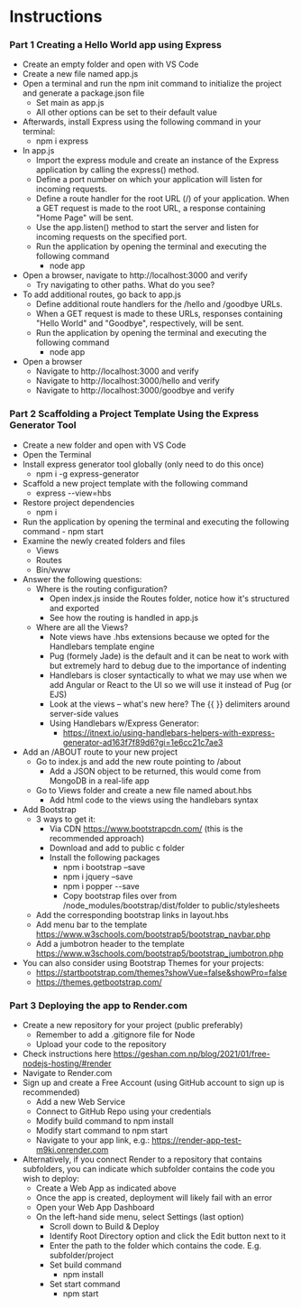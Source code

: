 # Instructions

### Part 1 Creating a Hello World app using Express

- Create an empty folder and open with VS Code
- Create a new file named app.js
- Open a terminal and run the npm init command to initialize the project and generate a package.json file
    - Set main as app.js
    - All other options can be set to their default value
- Afterwards, install Express using the following command in your terminal:
    - npm i express
- In app.js
    - Import the express module and create an instance of the Express application by calling the express() method.
    - Define a port number on which your application will listen for incoming requests.
    - Define a route handler for the root URL (/) of your application. When a GET request is made to the root URL, a response containing "Home Page" will be sent.
    - Use the app.listen() method to start the server and listen for incoming requests on the specified port.
    - Run the application by opening the terminal and executing the following command
        - node app
- Open a browser, navigate to http://localhost:3000 and verify
    - Try navigating to other paths. What do you see?
- To add additional routes, go back to app.js
    - Define additional route handlers for the /hello and /goodbye URLs. 
    - When a GET request is made to these URLs, responses containing "Hello World" and "Goodbye", respectively, will be sent.
    - Run the application by opening the terminal and executing the following command
        - node app
- Open a browser
    - Navigate to http://localhost:3000 and verify
    - Navigate to http://localhost:3000/hello and verify
    - Navigate to http://localhost:3000/goodbye and verify

### Part 2 Scaffolding a Project Template Using the Express Generator Tool

- Create a new folder and open with VS Code
- Open the Terminal
- Install express generator tool globally (only need to do this once)
    - npm i -g express-generator
- Scaffold a new project template with the following command
    - express --view=hbs
- Restore project dependencies
    - npm i
- Run the application by opening the terminal and executing the following command
        - npm start
- Examine the newly created folders and files
    - Views
    - Routes
    - Bin/www
- Answer the following questions:
    - Where is the routing configuration?
        - Open index.js inside the Routes folder, notice how it's structured and exported
        - See how the routing is handled in app.js
    - Where are all the Views?
        - Note views have .hbs extensions because we opted for the Handlebars template engine
        - Pug (formely Jade) is the default and it can be neat to work with but extremely hard to debug due to the importance of indenting
        - Handlebars is closer syntactically to what we may use when we add Angular or React to the UI so we will use it instead of Pug (or EJS)
        - Look at the views – what's new here?  The {{ }} delimiters around server-side values
        - Using Handlebars w/Express Generator: 
            - https://itnext.io/using-handlebars-helpers-with-express-generator-ad163f7f89d6?gi=1e6cc21c7ae3 
- Add an /ABOUT route to your new project
    - Go to index.js and add the new route pointing to /about
        - Add a JSON object to be returned, this would come from MongoDB in a real-life app
    - Go to Views folder and create a new file named about.hbs
        - Add html code to the views using the handlebars syntax
- Add Bootstrap
    - 3 ways to get it:
        - Via CDN https://www.bootstrapcdn.com/ (this is the recommended approach)
        - Download and add to public c folder
        - Install the following packages
            - npm i bootstrap –save
            - npm i jquery –save
            - npm i popper --save
            - Copy bootstrap files over from /node_modules/bootstrap/dist/folder to public/stylesheets
    - Add the corresponding bootstrap links in layout.hbs
    - Add menu bar to the template https://www.w3schools.com/bootstrap5/bootstrap_navbar.php
    - Add a jumbotron header to the template https://www.w3schools.com/bootstrap5/bootstrap_jumbotron.php
- You can also consider using Bootstrap Themes for your projects:
    - https://startbootstrap.com/themes?showVue=false&showPro=false
    - https://themes.getbootstrap.com/

### Part 3 Deploying the app to Render.com

- Create a new repository for your project (public preferably)
    - Remember to add a .gitignore file for Node
    - Upload your code to the repository
- Check instructions here https://geshan.com.np/blog/2021/01/free-nodejs-hosting/#render
- Navigate to Render.com
- Sign up and create a Free Account (using GitHub account to sign up is recommended)
    - Add a new Web Service
    - Connect to GitHub Repo using your credentials
    - Modify build command to npm install
    - Modify start command to npm start
    - Navigate to your app link, e.g.: https://render-app-test-m9ki.onrender.com
- Alternatively, if you connect Render to a repository that contains subfolders, you can indicate which subfolder contains the code you wish to deploy:
    - Create a Web App as indicated above
    - Once the app is created, deployment will likely fail with an error
    - Open your Web App Dashboard
    - On the left-hand side menu, select Settings (last option)
        - Scroll down to Build & Deploy
        - Identify Root Directory option and click the Edit button next to it
        - Enter the path to the folder which contains the code. E.g. subfolder/project
        - Set build command
            - npm install
        - Set start command
            - npm start